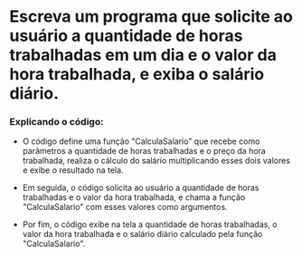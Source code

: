 # Escreva um programa que solicite ao usuário a quantidade de horas trabalhadas em um dia e o valor da hora trabalhada, e exiba o salário diário.

### Explicando o código:

- O código define uma função "CalculaSalario" que recebe como parâmetros a quantidade de horas trabalhadas e o preço da hora trabalhada, realiza o cálculo do salário multiplicando esses dois valores e exibe o resultado na tela.

- Em seguida, o código solicita ao usuário a quantidade de horas trabalhadas e o valor da hora trabalhada, e chama a função "CalculaSalario" com esses valores como argumentos.

- Por fim, o código exibe na tela a quantidade de horas trabalhadas, o valor da hora trabalhada e o salário diário calculado pela função "CalculaSalario".